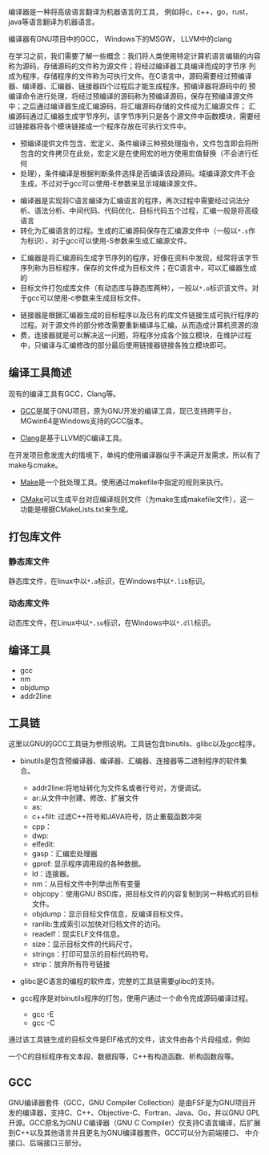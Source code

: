 编译器是一种将高级语言翻译为机器语言的工具， 例如将c，c++，go，rust，java等语言翻译为机器语言。


编译器有GNU项目中的GCC， Windows下的MSGW， LLVM中的clang




在学习之前，我们需要了解一些概念：我们将人类使用特定计算机语言编辑的内容称为源码，存储源码的文件称为源文件；将经过编译器工具编译而成的字节序
列成为程序，存储程序的文件称为可执行文件。在C语言中，源码需要经过预编译器、编译器、汇编器、链接器四个过程后才能生成程序。预编译器将源码中的
预编译命令进行处理，将经过预编译的源码称为预编译源码，保存在预编译源文件中；之后通过编译器生成汇编源码，将汇编源码存储的文件成为汇编源文件；
汇编源码通过汇编器生成字节序列，该字节序列只是各个源文件中函数模块，需要经过链接器将各个模块链接成一个程序存放在可执行文件中。

* 预编译提供文件包含、宏定义、条件编译三种预处理指令，文件包含即会将所包含的文件拷贝在此处，宏定义是在使用宏的地方使用宏值替换（不会进行任何
* 处理），条件编译是根据判断条件选择是否编译该段源码。域编译源文件不会生成，不过对于gcc可以使用-E参数来显示域编译源文件。

[//]: # (@issue: 如何生成域编译文件好像不知道。现在只能使用管道的方式生成域编译文件。)

* 编译器是实现将C语言编译为汇编语言的程序，再次过程中需要经过词法分析、语法分析、中间代码、代码优化、目标代码五个过程，汇编一般是将高级语言
* 转化为汇编语言的过程。生成的汇编源码保存在汇编源文件中（一般以`*.s`作为标识），对于gcc可以使用-S参数来生成汇编源文件。

[//]: # (@idea: 该汇编文件是否与OS或者硬件平台相关。)

* 汇编器是将汇编源码生成字节序列的程序，好像在资料中发现，经常将该字节序列称为目标程序，保存的文件成为目标文件；在C语言中，可以汇编器生成的
* 目标文件打包成库文件（有动态库与静态库两种），一般以`*.o`标识该文件。对于gcc可以使用-c参数来生成目标文件。

[//]: # (@note： 作为扩展，可以了解一下反汇编器。objdump )

* 链接器是根据汇编器生成的目标程序以及已有的库文件链接生成可执行程序的过程。对于源文件的部分修改需要重新编译与汇编，从而造成计算机资源的浪
* 费，连接器就是可以解决这一问题，将程序分成各个独立模块，在维护过程中，只编译与汇编修改的部分最后使用链接器链接各独立模块即可。

[//]: # (@issue: 链接器的具体工作过程是什么。)

## 编译工具简述

现有的编译工具有GCC，Clang等。

* [GCC](https://gcc.gnu.org/)是属于GNU项目，原为GNU开发的编译工具，现已支持跨平台，MGwin64是Windows支持的GCC版本。

* [Clang](https://clang.llvm.org/)是基于LLVM的C编译工具。

在开发项目愈发庞大的情境下，单纯的使用编译器似乎不满足开发需求，所以有了make与cmake。

* [Make]()是一个批处理工具。使用通过makefile中指定的规则来执行。

* [CMake](https://cmake.org/)可以生成平台对应编译规则文件（为make生成makefile文件），这一功能是根据CMakeLists.txt来生成。

## 打包库文件

### 静态库文件

静态库文件，在linux中以`*.a`标识，在Windows中以`*.lib`标识。


### 动态库文件

动态库文件，在Linux中以`*.so`标识，在Windows中以`*.dll`标识。



## 编译工具

* gcc
* nm
* objdump
* addr2line



## 工具链

这里以GNU的GCC工具链为参照说明。工具链包含binutils、glibc以及gcc程序。

* binutils是包含预编译器、编译器、汇编器、连接器等二进制程序的软件集合。

    * addr2line:将地址转化为文件名或者行号对，方便调试。
    * ar:从文件中创建、修改、扩展文件
    * as:
    * c++filt: 过滤C++符号和JAVA符号，防止重载函数冲突
    * cpp：
    * dwp:
    * elfedit:
    * gasp：汇编宏处理器
    * gprof: 显示程序调用段的各种数据。
    * ld：连接器。
    * nm：从目标文件中列举出所有变量
    * objcopy：使用GNU BSD库，把目标文件的内容复制到另一种格式的目标文件。
    * objdump：显示目标文件信息，反编译目标文件。
    * ranlib:生成索引以加快对归档文件的访问。
    * readelf：现实ELF文件信息。
    * size：显示目标文件的代码尺寸。
    * strings：打印可显示的目标代码符号。
    * strip：放弃所有符号链接

* glibc是C语言的编程的软件库，完整的工具链需要glibc的支持。

* gcc程序是对binutils程序的打包，使用户通过一个命令完成源码编译过程。

    * gcc -E
    * gcc -C

通过该工具链生成的目标文件是EIF格式的文件，该文件由各个片段组成，例如

一个C的目标程序有文本段、数据段等，C++有构造函数、析构函数段等。



## GCC

GNU编译器套件（GCC，GNU Compiler Collection）是由FSF是为GNU项目开发的编译器，支持C、C++、Objective-C、Fortran、Java、Go，并以GNU
GPL开源。GCC原名为GNU C编译器（GNU C Compiler）仅支持C语言编译，后扩展到C++以及其他语言并且更名为GNU编译器套件。GCC可以分为前端接口、
中介接口、后端接口三部分。
